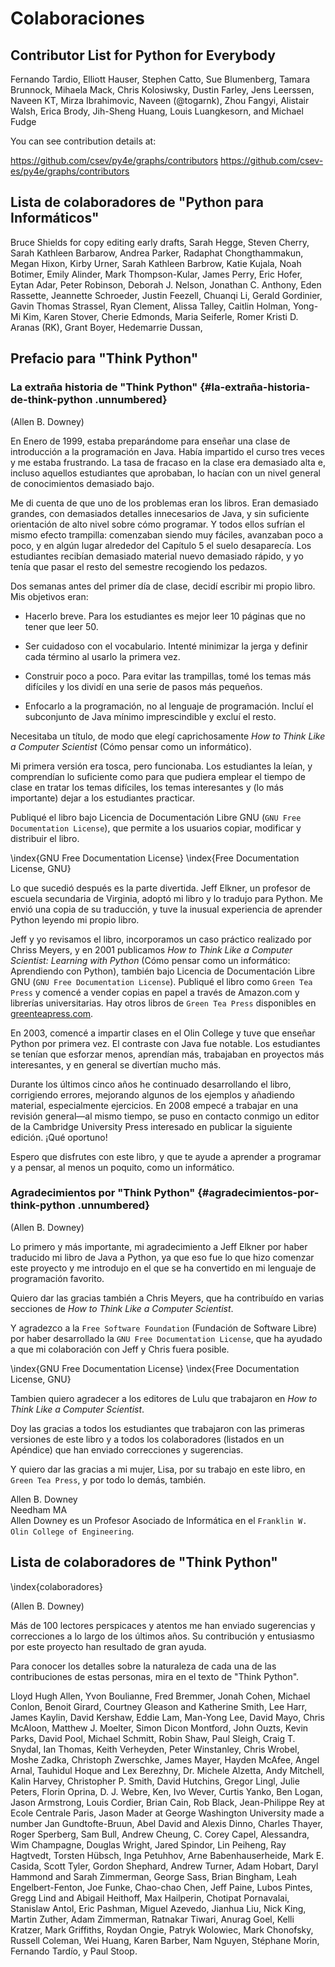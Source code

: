 Colaboraciones
==============

Contributor List for Python for Everybody
-------------------------------------------

Fernando Tardio,
Elliott Hauser,
Stephen Catto,
Sue Blumenberg,
Tamara Brunnock,
Mihaela Mack,
Chris Kolosiwsky,
Dustin Farley,
Jens Leerssen,
Naveen KT,
Mirza Ibrahimovic,
Naveen (@togarnk),
Zhou Fangyi,
Alistair Walsh,
Erica Brody,
Jih-Sheng Huang,
Louis Luangkesorn,
and
Michael Fudge

You can see contribution details at:

https://github.com/csev/py4e/graphs/contributors
https://github.com/csev-es/py4e/graphs/contributors


Lista de colaboradores de "Python para Informáticos"
----------------------------------------------------

Bruce Shields for copy editing early drafts, Sarah Hegge, Steven Cherry,
Sarah Kathleen Barbarow, Andrea Parker, Radaphat Chongthammakun, Megan
Hixon, Kirby Urner, Sarah Kathleen Barbrow, Katie Kujala, Noah Botimer,
Emily Alinder, Mark Thompson-Kular, James Perry, Eric Hofer, Eytan Adar,
Peter Robinson, Deborah J. Nelson, Jonathan C. Anthony, Eden Rassette,
Jeannette Schroeder, Justin Feezell, Chuanqi Li, Gerald Gordinier, Gavin
Thomas Strassel, Ryan Clement, Alissa Talley, Caitlin Holman, Yong-Mi
Kim, Karen Stover, Cherie Edmonds, Maria Seiferle, Romer Kristi D.
Aranas (RK), Grant Boyer, Hedemarrie Dussan,

Prefacio para "Think Python"
----------------------------

### La extraña historia de "Think Python" {#la-extraña-historia-de-think-python .unnumbered}

(Allen B. Downey)

En Enero de 1999, estaba preparándome para enseñar una clase de
introducción a la programación en Java. Había impartido el curso tres
veces y me estaba frustrando. La tasa de fracaso en la clase era
demasiado alta e, incluso aquellos estudiantes que aprobaban, lo hacían
con un nivel general de conocimientos demasiado bajo.

Me di cuenta de que uno de los problemas eran los libros. Eran demasiado
grandes, con demasiados detalles innecesarios de Java, y sin suficiente
orientación de alto nivel sobre cómo programar. Y todos ellos sufrían el
mismo efecto trampilla: comenzaban siendo muy fáciles, avanzaban poco a
poco, y en algún lugar alrededor del Capítulo 5 el suelo desaparecía.
Los estudiantes recibían demasiado material nuevo demasiado rápido, y yo
tenía que pasar el resto del semestre recogiendo los pedazos.

Dos semanas antes del primer día de clase, decidí escribir mi propio
libro. Mis objetivos eran:

-   Hacerlo breve. Para los estudiantes es mejor leer 10 páginas que no
    tener que leer 50.

-   Ser cuidadoso con el vocabulario. Intenté minimizar la jerga y
    definir cada término al usarlo la primera vez.

-   Construir poco a poco. Para evitar las trampillas, tomé los temas
    más difíciles y los dividí en una serie de pasos más pequeños.

-   Enfocarlo a la programación, no al lenguaje de programación. Incluí
    el subconjunto de Java mínimo imprescindible y excluí el resto.

Necesitaba un título, de modo que elegí caprichosamente *How to Think
Like a Computer Scientist* (Cómo pensar como un informático).

Mi primera versión era tosca, pero funcionaba. Los estudiantes la leían,
y comprendían lo suficiente como para que pudiera emplear el tiempo de
clase en tratar los temas difíciles, los temas interesantes y (lo más
importante) dejar a los estudiantes practicar.

Publiqué el libro bajo Licencia de Documentación Libre GNU (`GNU
Free Documentation License`), que permite a los usuarios copiar,
modificar y distribuir el libro.

\index{GNU Free Documentation License}
\index{Free Documentation License, GNU}

Lo que sucedió después es la parte divertida. Jeff Elkner, un profesor
de escuela secundaria de Virginia, adoptó mi libro y lo tradujo para
Python. Me envió una copia de su traducción, y tuve la inusual
experiencia de aprender Python leyendo mi propio libro.

Jeff y yo revisamos el libro, incorporamos un caso práctico realizado
por Chriss Meyers, y en 2001 publicamos *How to Think Like a Computer
Scientist: Learning with Python* (Cómo pensar como un informático:
Aprendiendo con Python), también bajo Licencia de Documentación Libre
GNU (`GNU Free Documentation License`). Publiqué el libro
como `Green Tea Press` y comencé a vender copias en papel a
través de Amazon.com y librerías universitarias. Hay otros libros de
`Green Tea Press` disponibles en
[greenteapress.com](greenteapress.com).

En 2003, comencé a impartir clases en el Olin College y tuve que enseñar
Python por primera vez. El contraste con Java fue notable. Los
estudiantes se tenían que esforzar menos, aprendían más, trabajaban en
proyectos más interesantes, y en general se divertían mucho más.

Durante los últimos cinco años he continuado desarrollando el libro,
corrigiendo errores, mejorando algunos de los ejemplos y añadiendo
material, especialmente ejercicios. En 2008 empecé a trabajar en una
revisión general—al mismo tiempo, se puso en contacto conmigo un editor
de la Cambridge University Press interesado en publicar la siguiente
edición. ¡Qué oportuno!

Espero que disfrutes con este libro, y que te ayude a aprender a
programar y a pensar, al menos un poquito, como un informático.

### Agradecimientos por "Think Python" {#agradecimientos-por-think-python .unnumbered}

(Allen B. Downey)

Lo primero y más importante, mi agradecimiento a Jeff Elkner por haber
traducido mi libro de Java a Python, ya que eso fue lo que hizo comenzar
este proyecto y me introdujo en el que se ha convertido en mi lenguaje
de programación favorito.

Quiero dar las gracias también a Chris Meyers, que ha contribuído en
varias secciones de *How to Think Like a Computer Scientist*.

Y agradezco a la `Free Software Foundation` (Fundación de
Software Libre) por haber desarrollado la `GNU Free Documentation
License`, que ha ayudado a que mi colaboración con Jeff y Chris
fuera posible.

\index{GNU Free Documentation License}
\index{Free Documentation License, GNU}

Tambien quiero agradecer a los editores de Lulu que trabajaron en *How
to Think Like a Computer Scientist*.

Doy las gracias a todos los estudiantes que trabajaron con las primeras
versiones de este libro y a todos los colaboradores (listados en un
Apéndice) que han enviado correcciones y sugerencias.

Y quiero dar las gracias a mi mujer, Lisa, por su trabajo en este libro,
en `Green Tea Press`, y por todo lo demás, también.

Allen B. Downey\
Needham MA\
Allen Downey es un Profesor Asociado de Informática en el `Franklin
W. Olin College of Engineering`.

Lista de colaboradores de "Think Python"
----------------------------------------

\index{colaboradores}

(Allen B. Downey)

Más de 100 lectores perspicaces y atentos me han enviado sugerencias y
correcciones a lo largo de los últimos años. Su contribución y
entusiasmo por este proyecto han resultado de gran ayuda.

Para conocer los detalles sobre la naturaleza de cada una de las
contribuciones de estas personas, mira en el texto de "Think Python".

Lloyd Hugh Allen, Yvon Boulianne, Fred Bremmer, Jonah Cohen, Michael
Conlon, Benoit Girard, Courtney Gleason and Katherine Smith, Lee Harr,
James Kaylin, David Kershaw, Eddie Lam, Man-Yong Lee, David Mayo, Chris
McAloon, Matthew J. Moelter, Simon Dicon Montford, John Ouzts, Kevin
Parks, David Pool, Michael Schmitt, Robin Shaw, Paul Sleigh, Craig T.
Snydal, Ian Thomas, Keith Verheyden, Peter Winstanley, Chris Wrobel,
Moshe Zadka, Christoph Zwerschke, James Mayer, Hayden McAfee, Angel
Arnal, Tauhidul Hoque and Lex Berezhny, Dr. Michele Alzetta, Andy
Mitchell, Kalin Harvey, Christopher P. Smith, David Hutchins, Gregor
Lingl, Julie Peters, Florin Oprina, D. J. Webre, Ken, Ivo Wever, Curtis
Yanko, Ben Logan, Jason Armstrong, Louis Cordier, Brian Cain, Rob Black,
Jean-Philippe Rey at Ecole Centrale Paris, Jason Mader at George
Washington University made a number Jan Gundtofte-Bruun, Abel David and
Alexis Dinno, Charles Thayer, Roger Sperberg, Sam Bull, Andrew Cheung,
C. Corey Capel, Alessandra, Wim Champagne, Douglas Wright, Jared
Spindor, Lin Peiheng, Ray Hagtvedt, Torsten Hübsch, Inga Petuhhov, Arne
Babenhauserheide, Mark E. Casida, Scott Tyler, Gordon Shephard, Andrew
Turner, Adam Hobart, Daryl Hammond and Sarah Zimmerman, George Sass,
Brian Bingham, Leah Engelbert-Fenton, Joe Funke, Chao-chao Chen, Jeff
Paine, Lubos Pintes, Gregg Lind and Abigail Heithoff, Max Hailperin,
Chotipat Pornavalai, Stanislaw Antol, Eric Pashman, Miguel Azevedo,
Jianhua Liu, Nick King, Martin Zuther, Adam Zimmerman, Ratnakar Tiwari,
Anurag Goel, Kelli Kratzer, Mark Griffiths, Roydan Ongie, Patryk
Wolowiec, Mark Chonofsky, Russell Coleman, Wei Huang, Karen Barber, Nam
Nguyen, Stéphane Morin, Fernando Tardío, y Paul Stoop.
